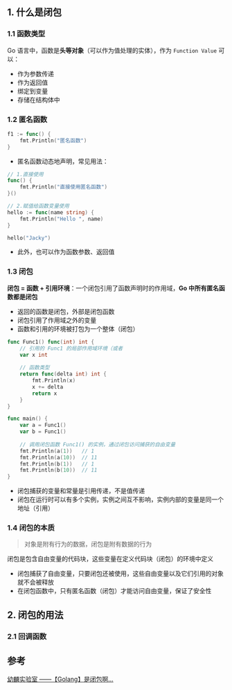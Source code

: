## 1. 什么是闭包

### 1.1 函数类型

Go 语言中，函数是**头等对象**（可以作为值处理的实体），作为 `Function Value` 可以：

- 作为参数传递
- 作为返回值
- 绑定到变量
- 存储在结构体中



### 1.2 匿名函数

```go
f1 := func() {
    fmt.Println("匿名函数")
}
```

- 匿名函数动态地声明，常见用法：

```go
// 1.直接使用
func() {
    fmt.Println("直接使用匿名函数")
}()
```

```go
// 2.赋值给函数变量使用
hello := func(name string) {
    fmt.Println("Hello ", name)
}

hello("Jacky")
```

- 此外，也可以作为函数参数、返回值



### 1.3 闭包

**闭包 = 函数 + 引用环境**：一个闭包引用了函数声明时的作用域，**Go 中所有匿名函数都是闭包**

- 返回的函数是闭包，外部是闭包函数
- 闭包引用了作用域之外的变量
- 函数和引用的环境被打包为一个整体（闭包）

```go
func Func1() func(int) int {
    // 引用的 Func1 的局部作用域环境（或者
    var x int
    
    // 函数类型
    return func(delta int) int {
        fmt.Println(x)
        x += delta
        return x
    }
}

func main() {
    var a = Func1()
    var b = Func1()
    
    // 调用闭包函数 Func1() 的实例，通过闭包访问捕获的自由变量
    fmt.Println(a(1))	// 1
    fmt.Println(a(10))	// 11
    fmt.Println(b(1))	// 1
    fmt.Println(b(10))	// 11
}
```

- 闭包捕获的变量和常量是引用传递，不是值传递
- 闭包在运行时可以有多个实例，实例之间互不影响，实例内部的变量是同一个地址（引用）



### 1.4 闭包的本质

> 对象是附有行为的数据，闭包是附有数据的行为

闭包是包含自由变量的代码块，这些变量在定义代码块（闭包）的环境中定义

- 闭包捕获了自由变量，只要闭包还被使用，这些自由变量以及它们引用的对象就不会被释放
- 在闭包函数中，只有匿名函数（闭包）才能访问自由变量，保证了安全性



## 2. 闭包的用法

### 2.1 回调函数



















## 参考

[幼麟实验室 ——【Golang】是闭包啊...](https://www.bilibili.com/video/BV1ma4y1e7R5/?spm_id_from=333.337.search-card.all.click&vd_source=dd7104d21739df564fbe60859b235237)

